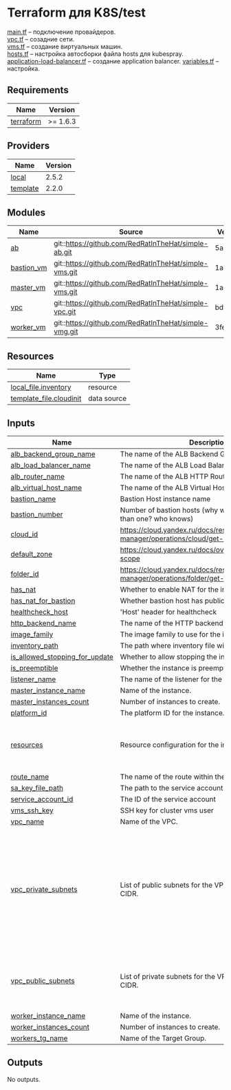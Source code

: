 # Terraform для K8S/test

[main.tf](main.tf) – подключение провайдеров.<br/>
[vpc.tf](vpc.tf) – созадние сети.<br/>
[vms.tf](vms.tf) – создание виртуальных машин.<br/>
[hosts.tf](hosts.tf) – настройка автосборки файла hosts для kubespray.<br/>
[application-load-balancer.tf](application-load-balancer.tf) – создание application balancer.
[variables.tf](variables.tf) – настройка.<br/>

## Requirements

| Name | Version |
|------|---------|
| <a name="requirement_terraform"></a> [terraform](#requirement\_terraform) | >= 1.6.3 |

## Providers

| Name | Version |
|------|---------|
| <a name="provider_local"></a> [local](#provider\_local) | 2.5.2 |
| <a name="provider_template"></a> [template](#provider\_template) | 2.2.0 |

## Modules

| Name | Source | Version |
|------|--------|---------|
| <a name="module_ab"></a> [ab](#module\_ab) | git::https://github.com/RedRatInTheHat/simple-ab.git | 5a42be1 |
| <a name="module_bastion_vm"></a> [bastion\_vm](#module\_bastion\_vm) | git::https://github.com/RedRatInTheHat/simple-vms.git | 1a892e1 |
| <a name="module_master_vm"></a> [master\_vm](#module\_master\_vm) | git::https://github.com/RedRatInTheHat/simple-vms.git | 1a892e1 |
| <a name="module_vpc"></a> [vpc](#module\_vpc) | git::https://github.com/RedRatInTheHat/simple-vpc.git | bdf6240 |
| <a name="module_worker_vm"></a> [worker\_vm](#module\_worker\_vm) | git::https://github.com/RedRatInTheHat/simple-vmg.git | 3fef736 |

## Resources

| Name | Type |
|------|------|
| [local_file.inventory](https://registry.terraform.io/providers/hashicorp/local/latest/docs/resources/file) | resource |
| [template_file.cloudinit](https://registry.terraform.io/providers/hashicorp/template/latest/docs/data-sources/file) | data source |

## Inputs

| Name | Description | Type | Default | Required |
|------|-------------|------|---------|:--------:|
| <a name="input_alb_backend_group_name"></a> [alb\_backend\_group\_name](#input\_alb\_backend\_group\_name) | The name of the ALB Backend Group. | `string` | `"alb-bg"` | no |
| <a name="input_alb_load_balancer_name"></a> [alb\_load\_balancer\_name](#input\_alb\_load\_balancer\_name) | The name of the ALB Load Balancer. | `string` | `"alb-1"` | no |
| <a name="input_alb_router_name"></a> [alb\_router\_name](#input\_alb\_router\_name) | The name of the ALB HTTP Router. | `string` | `"alb-router"` | no |
| <a name="input_alb_virtual_host_name"></a> [alb\_virtual\_host\_name](#input\_alb\_virtual\_host\_name) | The name of the ALB Virtual Host. | `string` | `"alb-host"` | no |
| <a name="input_bastion_name"></a> [bastion\_name](#input\_bastion\_name) | Bastion Host instance name | `string` | `"bastion"` | no |
| <a name="input_bastion_number"></a> [bastion\_number](#input\_bastion\_number) | Number of bastion hosts (why would you need more than one? who knows) | `string` | `1` | no |
| <a name="input_cloud_id"></a> [cloud\_id](#input\_cloud\_id) | https://cloud.yandex.ru/docs/resource-manager/operations/cloud/get-id | `string` | n/a | yes |
| <a name="input_default_zone"></a> [default\_zone](#input\_default\_zone) | https://cloud.yandex.ru/docs/overview/concepts/geo-scope | `string` | `"ru-central1-a"` | no |
| <a name="input_folder_id"></a> [folder\_id](#input\_folder\_id) | https://cloud.yandex.ru/docs/resource-manager/operations/folder/get-id | `string` | n/a | yes |
| <a name="input_has_nat"></a> [has\_nat](#input\_has\_nat) | Whether to enable NAT for the instance. | `bool` | `false` | no |
| <a name="input_has_nat_for_bastion"></a> [has\_nat\_for\_bastion](#input\_has\_nat\_for\_bastion) | Whether bastion host has public ip. But of course! | `bool` | `true` | no |
| <a name="input_healthcheck_host"></a> [healthcheck\_host](#input\_healthcheck\_host) | 'Host' header for healthcheck | `string` | `"ingress.test.ru"` | no |
| <a name="input_http_backend_name"></a> [http\_backend\_name](#input\_http\_backend\_name) | The name of the HTTP backend. | `string` | `"backend-1"` | no |
| <a name="input_image_family"></a> [image\_family](#input\_image\_family) | The image family to use for the instance. | `string` | `"ubuntu-2004-lts"` | no |
| <a name="input_inventory_path"></a> [inventory\_path](#input\_inventory\_path) | The path where inventory file will be created at | `string` | `"inventory.yaml"` | no |
| <a name="input_is_allowed_stopping_for_update"></a> [is\_allowed\_stopping\_for\_update](#input\_is\_allowed\_stopping\_for\_update) | Whether to allow stopping the instance for updates. | `bool` | `true` | no |
| <a name="input_is_preemptible"></a> [is\_preemptible](#input\_is\_preemptible) | Whether the instance is preemptible. | `bool` | `true` | no |
| <a name="input_listener_name"></a> [listener\_name](#input\_listener\_name) | The name of the listener for the Load Balancer. | `string` | `"alb-listener"` | no |
| <a name="input_master_instance_name"></a> [master\_instance\_name](#input\_master\_instance\_name) | Name of the instance. | `string` | `"master"` | no |
| <a name="input_master_instances_count"></a> [master\_instances\_count](#input\_master\_instances\_count) | Number of instances to create. | `number` | `3` | no |
| <a name="input_platform_id"></a> [platform\_id](#input\_platform\_id) | The platform ID for the instance. | `string` | `"standard-v3"` | no |
| <a name="input_resources"></a> [resources](#input\_resources) | Resource configuration for the instance. | <pre>object({<br>    cores         = number<br>    memory        = number<br>    core_fraction = number<br>  })</pre> | <pre>{<br>  "core_fraction": 20,<br>  "cores": 2,<br>  "memory": 2<br>}</pre> | no |
| <a name="input_route_name"></a> [route\_name](#input\_route\_name) | The name of the route within the Virtual Host. | `string` | `"route-1"` | no |
| <a name="input_sa_key_file_path"></a> [sa\_key\_file\_path](#input\_sa\_key\_file\_path) | The path to the service account key file | `string` | `"~/key.json"` | no |
| <a name="input_service_account_id"></a> [service\_account\_id](#input\_service\_account\_id) | The ID of the service account | `string` | n/a | yes |
| <a name="input_vms_ssh_key"></a> [vms\_ssh\_key](#input\_vms\_ssh\_key) | SSH key for cluster vms user | `string` | n/a | yes |
| <a name="input_vpc_name"></a> [vpc\_name](#input\_vpc\_name) | Name of the VPC. | `string` | `"vpc"` | no |
| <a name="input_vpc_private_subnets"></a> [vpc\_private\_subnets](#input\_vpc\_private\_subnets) | List of public subnets for the VPC, including zone and CIDR. | <pre>list(object({<br>    vpc_zone = string<br>    vpc_cidr = string<br>  }))</pre> | <pre>[<br>  {<br>    "vpc_cidr": "192.168.10.0/24",<br>    "vpc_zone": "ru-central1-a"<br>  },<br>  {<br>    "vpc_cidr": "192.168.11.0/24",<br>    "vpc_zone": "ru-central1-b"<br>  },<br>  {<br>    "vpc_cidr": "192.168.12.0/24",<br>    "vpc_zone": "ru-central1-d"<br>  }<br>]</pre> | no |
| <a name="input_vpc_public_subnets"></a> [vpc\_public\_subnets](#input\_vpc\_public\_subnets) | List of private subnets for the VPC, including zone and CIDR. | <pre>list(object({<br>    vpc_zone = string<br>    vpc_cidr = string<br>  }))</pre> | <pre>[<br>  {<br>    "vpc_cidr": "192.168.13.0/24",<br>    "vpc_zone": "ru-central1-d"<br>  }<br>]</pre> | no |
| <a name="input_worker_instance_name"></a> [worker\_instance\_name](#input\_worker\_instance\_name) | Name of the instance. | `string` | `"workers"` | no |
| <a name="input_worker_instances_count"></a> [worker\_instances\_count](#input\_worker\_instances\_count) | Number of instances to create. | `number` | `3` | no |
| <a name="input_workers_tg_name"></a> [workers\_tg\_name](#input\_workers\_tg\_name) | Name of the Target Group. | `string` | `"workers-tg"` | no |

## Outputs

No outputs.
